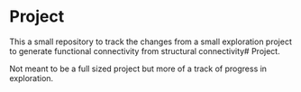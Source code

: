 # Project

This a small repository to track the changes from a small exploration project to generate functional connectivity from structural connectivity# Project.

Not meant to be a full sized project but more of a track of progress in exploration.

